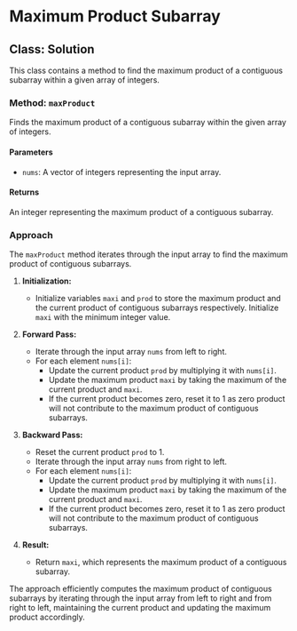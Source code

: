 # Maximum Product Subarray

## Class: Solution

This class contains a method to find the maximum product of a contiguous subarray within a given array of integers.

### Method: `maxProduct`

Finds the maximum product of a contiguous subarray within the given array of integers.

#### Parameters

- `nums`: A vector of integers representing the input array.

#### Returns

An integer representing the maximum product of a contiguous subarray.

### Approach

The `maxProduct` method iterates through the input array to find the maximum product of contiguous subarrays.

1. **Initialization:**
   - Initialize variables `maxi` and `prod` to store the maximum product and the current product of contiguous subarrays respectively. Initialize `maxi` with the minimum integer value.

2. **Forward Pass:**
   - Iterate through the input array `nums` from left to right.
   - For each element `nums[i]`:
      - Update the current product `prod` by multiplying it with `nums[i]`.
      - Update the maximum product `maxi` by taking the maximum of the current product and `maxi`.
      - If the current product becomes zero, reset it to 1 as zero product will not contribute to the maximum product of contiguous subarrays.

3. **Backward Pass:**
   - Reset the current product `prod` to 1.
   - Iterate through the input array `nums` from right to left.
   - For each element `nums[i]`:
      - Update the current product `prod` by multiplying it with `nums[i]`.
      - Update the maximum product `maxi` by taking the maximum of the current product and `maxi`.
      - If the current product becomes zero, reset it to 1 as zero product will not contribute to the maximum product of contiguous subarrays.

4. **Result:**
   - Return `maxi`, which represents the maximum product of a contiguous subarray.

The approach efficiently computes the maximum product of contiguous subarrays by iterating through the input array from left to right and from right to left, maintaining the current product and updating the maximum product accordingly.
